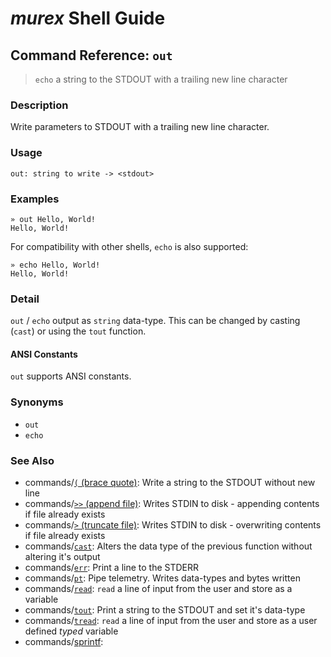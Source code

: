 # _murex_ Shell Guide

## Command Reference: `out`

> `echo` a string to the STDOUT with a trailing new line character

### Description

Write parameters to STDOUT with a trailing new line character.

### Usage

    out: string to write -> <stdout>

### Examples

    » out Hello, World!
    Hello, World!
    
For compatibility with other shells, `echo` is also supported:

    » echo Hello, World!
    Hello, World!

### Detail

`out` / `echo` output as `string` data-type. This can be changed by casting
(`cast`) or using the `tout` function.

#### ANSI Constants

`out` supports ANSI constants.

### Synonyms

* `out`
* `echo`


### See Also

* commands/[`(` (brace quote)](../commands/brace-quote.md):
  Write a string to the STDOUT without new line
* commands/[`>>` (append file)](../commands/greater-than-greater-than.md):
  Writes STDIN to disk - appending contents if file already exists
* commands/[`>` (truncate file)](../commands/greater-than.md):
  Writes STDIN to disk - overwriting contents if file already exists
* commands/[`cast`](../commands/cast.md):
  Alters the data type of the previous function without altering it's output
* commands/[`err`](../commands/err.md):
  Print a line to the STDERR
* commands/[`pt`](../commands/pt.md):
  Pipe telemetry. Writes data-types and bytes written
* commands/[`read`](../commands/read.md):
  `read` a line of input from the user and store as a variable
* commands/[`tout`](../commands/tout.md):
  Print a string to the STDOUT and set it's data-type
* commands/[`tread`](../commands/tread.md):
  `read` a line of input from the user and store as a user defined *typed* variable
* commands/[sprintf](../commands/sprintf.md):
  
